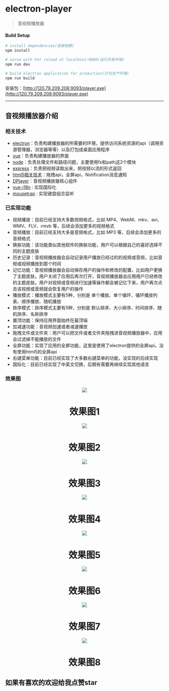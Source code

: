 # electron-player

> 音视频播放器

#### Build Setup

``` bash
# install dependencies(安装依赖)
npm install

# serve with hot reload at localhost:9080(运行开发环境)
npm run dev

# build electron application for production(打包生产环境)
npm run build


```

安装包：[http://120.79.209.208:9093/player.exe](http://120.79.209.208:9093/player.exe)

---

## 音视频播放器介绍
### 相关技术
- [electron](https://electronjs.org/)：负责构建播放器的所需要的环境，提供访问系统资源的api（调用资源管理器，浏览器等等）以及打包成桌面应用程序
- [vue](https://cn.vuejs.org/)：负责构建播放器的界面
- [node](https://nodejs.org/zh-cn/)：负责处理文件和路径问题，主要使用fs和path这2个模块
- [express](http://www.expressjs.com.cn/)：负责把视频读取出来，把视频以流的形式返回
- [html5相关技术](http://www.w3school.com.cn/html5/index.asp)：拖拽api，全屏api，Notification消息通知
- [DPlayer](http://dplayer.js.org/#/zh-Hans/)：音视频播放器核心组件
- [vue-i18n](https://github.com/kazupon/vue-i18n) : 实现国际化
- [mousetrap](https://github.com/ccampbell/mousetrap) : 实现键盘组合监听

### 已实现功能
- 视频播放：目前已经支持大多数视频格式，比如 MP4、WebM、mkv、avi、WMV、FLV、rmvb 等，后续会添加更多的视频格式
- 音频播放：目前已经支持大多是音频格式，比如 MP3 等，后续会添加更多的音频格式
- 换肤功能：该功能类似其他软件的换肤功能，用户可以根据自己的喜好选择不同的主题皮肤
- 历史记录：音视频播放器会自动记录用户播放已经过的的视频或音频，比如音频或视频播放到那个时间
- 记忆功能：音视频播放器会自动保存用户的操作和修改的配置，比如用户更换了主题皮肤，用户关闭了应用后再次打开，音视频播放器会应用用户已经修改的主题皮肤。用户对视频或音频进行加速等操作都会被记忆下来，用户再次点击该视频或音频就会恢复用户的操作
- 播放模式：播放模式主要有5种，分别是 单个播放、单个循环、循环播放列表、顺序播放、随机播放
- 排序模式：排序模式主要有5种，分别是 默认排序、大小排序、时间排序、随机排序、名称排序
- 置顶功能：保持应用界面始终在最顶端
- 加减速功能：音视频加速或者减速播放
- 拖拽文件或文件夹：用户可以把文件或者文件夹拖拽进音视频播放器中，应用会过滤掉不能播放的文件
- 全屏功能：实现了应用的全屏功能，这里是使用了electron提供的全屏api，没有使用html5的全屏api
- 右键菜单功能：目前已经实现了大多数右键菜单的功能，没实现的后续实现
- 国际化：目前已经实现了中英文切换，后期有需要再继续实现其他语言

### 效果图
<p align="center">
<img src="http://120.79.209.208:9093/player1.png">
</p>
<h1 align="center">效果图1</h1>
<p align="center">
<img src="http://120.79.209.208:9093/player2.png">
</p>
<h1 align="center">效果图2</h1>
<p align="center">
<img src="http://120.79.209.208:9093/player3.png">
</p>
<h1 align="center">效果图3</h1>
<p align="center">
<img src="http://120.79.209.208:9093/player4.png">
</p>
<h1 align="center">效果图4</h1>
<p align="center">
<img src="http://120.79.209.208:9093/player5.png">
</p>
<h1 align="center">效果图5</h1>
<p align="center">
<img src="http://120.79.209.208:9093/player6.png">
</p>
<h1 align="center">效果图6</h1>
<p align="center">
<img src="http://120.79.209.208:9093/player7.png">
</p>
<h1 align="center">效果图7</h1>
<p align="center">
<img src="http://120.79.209.208:9093/player8.png">
</p>
<h1 align="center">效果图8</h1>

## 如果有喜欢的欢迎给我点赞star
